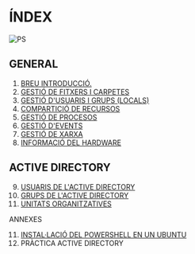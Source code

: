# ÍNDEX

![PS](imatges/PS.jpeg)
## GENERAL
1.  [BREU INTRODUCCIÓ.][INTRODUCCIÓ]
2.  [GESTIÓ DE FITXERS I CARPETES][FITXERS]
3.  [GESTIÓ D'USUARIS I GRUPS (LOCALS)][COMPTES LOCALS]
4.  [COMPARTICIÓ DE RECURSOS][RECURSOS]
5.  [GESTIÓ DE PROCESOS][PROCESOS]
6.  [GESTIÓ D'EVENTS][EVENTS]
7.  [GESTIÓ DE XARXA][XARXA]
8.  [INFORMACIÓ DEL HARDWARE][HARDWARE]

## ACTIVE DIRECTORY
9.  [USUARIS DE L'ACTIVE DIRECTORY][USUARIS AD]
10. [GRUPS DE L'ACTIVE DIRECTORY][GRUPS AD]
11. [UNITATS ORGANITZATIVES][UNITATS ORGANITZATIVES]

ANNEXES

11. [INSTAL·LACIÓ DEL POWERSHELL EN UN UBUNTU][POWERSHELL EN UBUNTU]
12. PRÀCTICA ACTIVE DIRECTORY

[INTRODUCCIÓ]:https://github.com/tofermos/PowerShell/blob/main/introduccio.md
[FITXERS]:https://github.com/tofermos/PowerShell/blob/main/POWERSHELL%20GESTIO%20DE%20FITXERS%20I%20CARPETES.md
[COMPTES LOCALS]:https://github.com/tofermos/PowerShell/blob/main/PSGestioUsuarisLocal.md
[RECURSOS]:https://github.com/tofermos/PowerShell/blob/main/COMPARTIR%20RECURSOS.md
[PROCESOS]:https://github.com/tofermos/PowerShell/blob/main/PROCESSOS.md
[EVENTS]:https://github.com/tofermos/PowerShell/blob/main/GESTI%C3%93%20D'EVENTS.md
[XARXA]:https://github.com/tofermos/PowerShell/blob/main/POWERSHELL-XARXES.md
[HARDWARE]:https://github.com/tofermos/PowerShell/blob/main/WMI-CIM.md
[USUARIS AD]:https://github.com/tofermos/PowerShell/blob/main/ADUser.md
[GRUPS AD]:https://github.com/tofermos/PowerShell/blob/main/ADGroup.md
[UNITATS ORGANITZATIVES]:https://github.com/tofermos/PowerShell/blob/main/ADunitatsOrganitzatives.md
[POWERSHELL EN UBUNTU]:https://github.com/tofermos/PowerShell/blob/main/INSTAL·LAR%20POWERSHELL%20EN%20UBUNTU.md
[POWERSEHLL EN UBUNTU]:https://github.com/tofermos/PowerShell/blob/main/INSTAL%C2%B7LAR%20POWERSHELL%20EN%20UBUNTU.md
